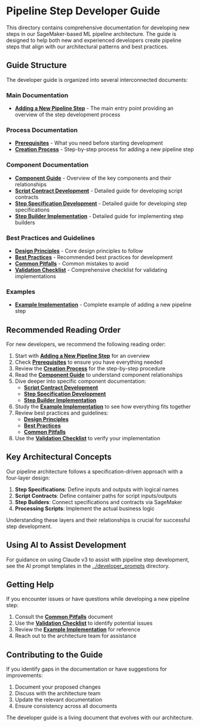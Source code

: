 # Pipeline Step Developer Guide

This directory contains comprehensive documentation for developing new steps in our SageMaker-based ML pipeline architecture. The guide is designed to help both new and experienced developers create pipeline steps that align with our architectural patterns and best practices.

## Guide Structure

The developer guide is organized into several interconnected documents:

### Main Documentation

- **[Adding a New Pipeline Step](adding_new_pipeline_step.md)** - The main entry point providing an overview of the step development process

### Process Documentation

- **[Prerequisites](prerequisites.md)** - What you need before starting development
- **[Creation Process](creation_process.md)** - Step-by-step process for adding a new pipeline step

### Component Documentation

- **[Component Guide](component_guide.md)** - Overview of the key components and their relationships
- **[Script Contract Development](script_contract.md)** - Detailed guide for developing script contracts
- **[Step Specification Development](step_specification.md)** - Detailed guide for developing step specifications
- **[Step Builder Implementation](step_builder.md)** - Detailed guide for implementing step builders

### Best Practices and Guidelines

- **[Design Principles](design_principles.md)** - Core design principles to follow
- **[Best Practices](best_practices.md)** - Recommended best practices for development
- **[Common Pitfalls](common_pitfalls.md)** - Common mistakes to avoid
- **[Validation Checklist](validation_checklist.md)** - Comprehensive checklist for validating implementations

### Examples

- **[Example Implementation](example.md)** - Complete example of adding a new pipeline step

## Recommended Reading Order

For new developers, we recommend the following reading order:

1. Start with **[Adding a New Pipeline Step](adding_new_pipeline_step.md)** for an overview
2. Check **[Prerequisites](prerequisites.md)** to ensure you have everything needed
3. Review the **[Creation Process](creation_process.md)** for the step-by-step procedure
4. Read the **[Component Guide](component_guide.md)** to understand component relationships
5. Dive deeper into specific component documentation:
   - **[Script Contract Development](script_contract.md)**
   - **[Step Specification Development](step_specification.md)**
   - **[Step Builder Implementation](step_builder.md)**
6. Study the **[Example Implementation](example.md)** to see how everything fits together
7. Review best practices and guidelines:
   - **[Design Principles](design_principles.md)**
   - **[Best Practices](best_practices.md)**
   - **[Common Pitfalls](common_pitfalls.md)**
8. Use the **[Validation Checklist](validation_checklist.md)** to verify your implementation

## Key Architectural Concepts

Our pipeline architecture follows a specification-driven approach with a four-layer design:

1. **Step Specifications**: Define inputs and outputs with logical names
2. **Script Contracts**: Define container paths for script inputs/outputs
3. **Step Builders**: Connect specifications and contracts via SageMaker
4. **Processing Scripts**: Implement the actual business logic

Understanding these layers and their relationships is crucial for successful step development.

## Using AI to Assist Development

For guidance on using Claude v3 to assist with pipeline step development, see the AI prompt templates in the [../developer_prompts](../developer_prompts) directory.

## Getting Help

If you encounter issues or have questions while developing a new pipeline step:

1. Consult the **[Common Pitfalls](common_pitfalls.md)** document
2. Use the **[Validation Checklist](validation_checklist.md)** to identify potential issues
3. Review the **[Example Implementation](example.md)** for reference
4. Reach out to the architecture team for assistance

## Contributing to the Guide

If you identify gaps in the documentation or have suggestions for improvements:

1. Document your proposed changes
2. Discuss with the architecture team
3. Update the relevant documentation
4. Ensure consistency across all documents

The developer guide is a living document that evolves with our architecture.
